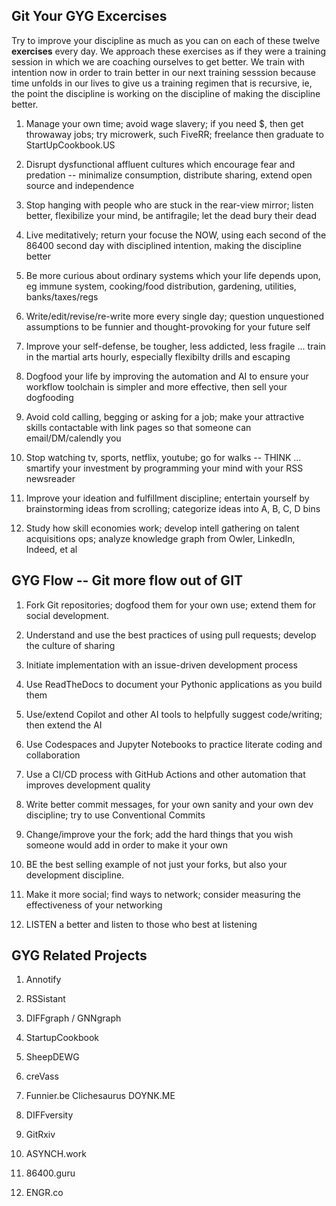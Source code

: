 ## Git Your GYG Excercises

Try to improve your discipline as much as you can on each of these twelve **exercises** every day. We approach these exercises as if they were a training session in which we are coaching ourselves to get better.  We train with intention now in order to train better in our next training sesssion because time unfolds in our lives to give us a training regimen that is recursive, ie, the point the discipline is working on the discipline of making the discipline better. 

1) Manage your own time; avoid wage slavery; if you need $, then get throwaway jobs; try microwerk, such FiveRR; freelance then graduate to StartUpCookbook.US

2) Disrupt dysfunctional affluent cultures which encourage fear and predation -- minimalize consumption, distribute sharing, extend open source and independence 

3) Stop hanging with people who are stuck in the rear-view mirror; listen better, flexibilize your mind, be antifragile; let the dead bury their dead 

5) Live meditatively; return your focuse the NOW, using each second of the 86400 second day with disciplined intention, making the discipline better

5) Be more curious about ordinary systems which your life depends upon, eg immune system, cooking/food distribution, gardening, utilities, banks/taxes/regs   

6) Write/edit/revise/re-write more every single day; question unquestioned assumptions to be funnier and thought-provoking for your future self

7) Improve your self-defense, be tougher, less addicted, less fragile ... train in the martial arts hourly, especially flexibilty drills and escaping

8) Dogfood your life by improving the automation and AI to ensure your workflow toolchain is simpler and more effective, then sell your dogfooding

9) Avoid cold calling, begging or asking for a job; make your attractive skills contactable with link pages so that someone can email/DM/calendly you

10) Stop watching tv, sports, netflix, youtube; go for walks -- THINK ... smartify your investment  by programming your mind with your RSS newsreader

11) Improve your ideation and fulfillment discipline; entertain yourself by brainstorming ideas from scrolling; categorize ideas into A, B, C, D bins

12) Study how skill economies work; develop intell gathering on talent acquisitions ops; analyze knowledge graph from Owler, LinkedIn, Indeed, et al


## GYG Flow -- Git more flow out of GIT

1) Fork Git repositories; dogfood them for your own use; extend them for social development.

2) Understand and use the best practices of using pull requests; develop the culture of sharing

3) Initiate implementation with an issue-driven development process

4) Use ReadTheDocs to document your Pythonic applications as you build them

5) Use/extend Copilot and other AI tools to helpfully suggest code/writing; then extend the AI

6) Use Codespaces and Jupyter Notebooks to practice literate coding and collaboration

7) Use a CI/CD process with GitHub Actions and other automation that improves development quality

8) Write better commit messages, for your own sanity and your own dev discipline; try to use Conventional Commits

9) Change/improve your the fork; add the hard things that you wish someone would add in order to make it your own

10) BE the best selling example of not just your forks, but also your development discipline.

11) Make it more social; find ways to network; consider measuring the effectiveness of your networking

12) LISTEN a better and listen to those who best at listening

## GYG Related Projects

1) Annotify

2) RSSistant

3) DIFFgraph / GNNgraph

4) StartupCookbook

5) SheepDEWG

6) creVass

7) Funnier.be Clichesaurus DOYNK.ME

8) DIFFversity

9) GitRxiv

10) ASYNCH.work

11) 86400.guru

12) ENGR.co




 
